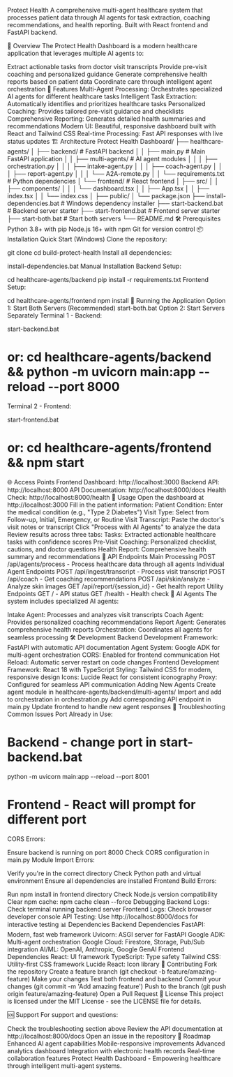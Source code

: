 Protect Health
A comprehensive multi-agent healthcare system that processes patient data through AI agents for task extraction, coaching recommendations, and health reporting. Built with React frontend and FastAPI backend.

🏥 Overview
The Protect Health Dashboard is a modern healthcare application that leverages multiple AI agents to:

Extract actionable tasks from doctor visit transcripts
Provide pre-visit coaching and personalized guidance
Generate comprehensive health reports based on patient data
Coordinate care through intelligent agent orchestration
🚀 Features
Multi-Agent Processing: Orchestrates specialized AI agents for different healthcare tasks
Intelligent Task Extraction: Automatically identifies and prioritizes healthcare tasks
Personalized Coaching: Provides tailored pre-visit guidance and checklists
Comprehensive Reporting: Generates detailed health summaries and recommendations
Modern UI: Beautiful, responsive dashboard built with React and Tailwind CSS
Real-time Processing: Fast API responses with live status updates
🏗️ Architecture
Protect Health Dashboard/
├── healthcare-agents/
│   ├── backend/                 # FastAPI backend
│   │   ├── main.py             # Main FastAPI application
│   │   ├── multi-agents/       # AI agent modules
│   │   │   ├── orchestration.py
│   │   │   ├── intake-agent.py
│   │   │   ├── coach-agent.py
│   │   │   ├── report-agent.py
│   │   │   └── A2A-remote.py
│   │   └── requirements.txt    # Python dependencies
│   └── frontend/               # React frontend
│       ├── src/
│       │   ├── components/
│       │   │   └── dashboard.tsx
│       │   ├── App.tsx
│       │   ├── index.tsx
│       │   └── index.css
│       ├── public/
│       └── package.json
├── install-dependencies.bat    # Windows dependency installer
├── start-backend.bat          # Backend server starter
├── start-frontend.bat         # Frontend server starter
├── start-both.bat             # Start both servers
└── README.md
🛠️ Prerequisites
Python 3.8+ with pip
Node.js 16+ with npm
Git for version control
📦 Installation
Quick Start (Windows)
Clone the repository:

git clone <repository-url>
cd build-protect-health
Install all dependencies:

install-dependencies.bat
Manual Installation
Backend Setup:

cd healthcare-agents/backend
pip install -r requirements.txt
Frontend Setup:

cd healthcare-agents/frontend
npm install
🚀 Running the Application
Option 1: Start Both Servers (Recommended)
start-both.bat
Option 2: Start Servers Separately
Terminal 1 - Backend:

start-backend.bat
# or: cd healthcare-agents/backend && python -m uvicorn main:app --reload --port 8000
Terminal 2 - Frontend:

start-frontend.bat
# or: cd healthcare-agents/frontend && npm start
🌐 Access Points
Frontend Dashboard: http://localhost:3000
Backend API: http://localhost:8000
API Documentation: http://localhost:8000/docs
Health Check: http://localhost:8000/health
📱 Usage
Open the dashboard at http://localhost:3000
Fill in the patient information:
Patient Condition: Enter the medical condition (e.g., "Type 2 Diabetes")
Visit Type: Select from Follow-up, Initial, Emergency, or Routine
Visit Transcript: Paste the doctor's visit notes or transcript
Click "Process with AI Agents" to analyze the data
Review results across three tabs:
Tasks: Extracted actionable healthcare tasks with confidence scores
Pre-Visit Coaching: Personalized checklist, cautions, and doctor questions
Health Report: Comprehensive health summary and recommendations
🔌 API Endpoints
Main Processing
POST /api/agents/process - Process healthcare data through all agents
Individual Agent Endpoints
POST /api/ingest/transcript - Process visit transcript
POST /api/coach - Get coaching recommendations
POST /api/skin/analyze - Analyze skin images
GET /api/report/{session_id} - Get health report
Utility Endpoints
GET / - API status
GET /health - Health check
🧠 AI Agents
The system includes specialized AI agents:

Intake Agent: Processes and analyzes visit transcripts
Coach Agent: Provides personalized coaching recommendations
Report Agent: Generates comprehensive health reports
Orchestration: Coordinates all agents for seamless processing
🛠️ Development
Backend Development
Framework: FastAPI with automatic API documentation
Agent System: Google ADK for multi-agent orchestration
CORS: Enabled for frontend communication
Hot Reload: Automatic server restart on code changes
Frontend Development
Framework: React 18 with TypeScript
Styling: Tailwind CSS for modern, responsive design
Icons: Lucide React for consistent iconography
Proxy: Configured for seamless API communication
Adding New Agents
Create agent module in healthcare-agents/backend/multi-agents/
Import and add to orchestration in orchestration.py
Add corresponding API endpoint in main.py
Update frontend to handle new agent responses
🐛 Troubleshooting
Common Issues
Port Already in Use:

# Backend - change port in start-backend.bat
python -m uvicorn main:app --reload --port 8001

# Frontend - React will prompt for different port
CORS Errors:

Ensure backend is running on port 8000
Check CORS configuration in main.py
Module Import Errors:

Verify you're in the correct directory
Check Python path and virtual environment
Ensure all dependencies are installed
Frontend Build Errors:

Run npm install in frontend directory
Check Node.js version compatibility
Clear npm cache: npm cache clean --force
Debugging
Backend Logs: Check terminal running backend server
Frontend Logs: Check browser developer console
API Testing: Use http://localhost:8000/docs for interactive testing
📊 Dependencies
Backend Dependencies
FastAPI: Modern, fast web framework
Uvicorn: ASGI server for FastAPI
Google ADK: Multi-agent orchestration
Google Cloud: Firestore, Storage, Pub/Sub integration
AI/ML: OpenAI, Anthropic, Google GenAI
Frontend Dependencies
React: UI framework
TypeScript: Type safety
Tailwind CSS: Utility-first CSS framework
Lucide React: Icon library
🤝 Contributing
Fork the repository
Create a feature branch (git checkout -b feature/amazing-feature)
Make your changes
Test both frontend and backend
Commit your changes (git commit -m 'Add amazing feature')
Push to the branch (git push origin feature/amazing-feature)
Open a Pull Request
📄 License
This project is licensed under the MIT License - see the LICENSE file for details.

🆘 Support
For support and questions:

Check the troubleshooting section above
Review the API documentation at http://localhost:8000/docs
Open an issue in the repository
🔮 Roadmap
 Enhanced AI agent capabilities
 Mobile-responsive improvements
 Advanced analytics dashboard
 Integration with electronic health records
 Real-time collaboration features
Protect Health Dashboard - Empowering healthcare through intelligent multi-agent systems.
